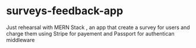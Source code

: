 # surveys-feedback-app
Just rehearsal with MERN Stack , an app that create a survey for users and charge them using Stripe for payement and Passport for authentican middleware
